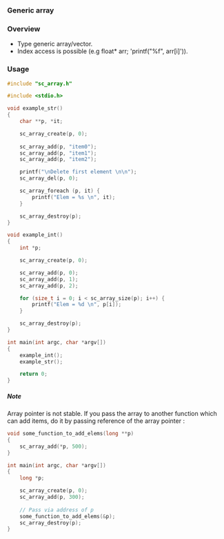 ### Generic array

### Overview

- Type generic array/vector.
- Index access is possible (e.g float* arr; 'printf("%f", arr[i]')).


### Usage


```c
#include "sc_array.h"

#include <stdio.h>

void example_str()
{
    char **p, *it;

    sc_array_create(p, 0);
    
    sc_array_add(p, "item0");
    sc_array_add(p, "item1");
    sc_array_add(p, "item2");

    printf("\nDelete first element \n\n");
    sc_array_del(p, 0);

    sc_array_foreach (p, it) {
        printf("Elem = %s \n", it);
    }

    sc_array_destroy(p);
}

void example_int()
{
    int *p;

    sc_array_create(p, 0);

    sc_array_add(p, 0);
    sc_array_add(p, 1);
    sc_array_add(p, 2);

    for (size_t i = 0; i < sc_array_size(p); i++) {
        printf("Elem = %d \n", p[i]);
    }

    sc_array_destroy(p);
}

int main(int argc, char *argv[])
{
    example_int();
    example_str();

    return 0;
}
```

##### Note

Array pointer is not stable. If you pass the array to another function which  
can add items, do it by passing reference of the array pointer :

```c
void some_function_to_add_elems(long **p)
{
    sc_array_add(*p, 500);
}

int main(int argc, char *argv[])
{
    long *p;

    sc_array_create(p, 0);
    sc_array_add(p, 300);
    
    // Pass via address of p
    some_function_to_add_elems(&p);
    sc_array_destroy(p);
}

```